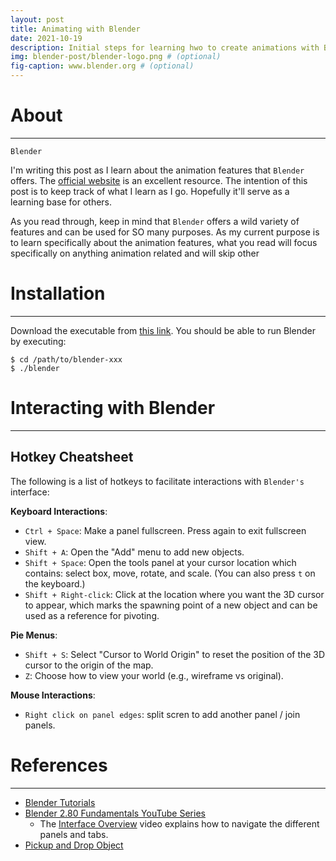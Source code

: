 ```yaml
---
layout: post
title: Animating with Blender
date: 2021-10-19
description: Initial steps for learning hwo to create animations with Blender
img: blender-post/blender-logo.png # (optional)
fig-caption: www.blender.org # (optional)
---
```


# About <a id="headerlink" name="blender-about" href="#blender-about" title="Permalink to this headline"></a>
------------------

<!-- TODO: write about how this is for animation only -->

`Blender`

I'm writing this post as I learn about the animation features that `Blender`
offers. The [official website](https://www.blender.org/) is an excellent
resource. The intention of this post is to keep track of what I learn as I
go. Hopefully it'll serve as a learning base for others.

As you read through, keep in mind that `Blender` offers a wild variety of
features and can be used for SO many purposes. As my current purpose is to learn
specifically about the animation features, what you read will focus specifically
on anything animation related and will skip other

# Installation <a id="headerlink" name="blender-installation" href="#blender-installation" title="Permalink to this headline"></a>
------------------

Download the executable from [this link](https://www.blender.org/download/). You
should be able to run Blender by executing:

``` shell
$ cd /path/to/blender-xxx
$ ./blender
```

# Interacting with Blender <a id="headerlink" name="blender-interactions" href="#blender-interactions" title="Permalink to this headline"></a>
------------------

## Hotkey Cheatsheet <a id="headerlink" name="blender-hotkeys" href="#blender-hotkeys" title="Permalink to this headline"></a>

<!-- TODO: Consider making this cheatsheet into a downloadable PDF so others can -->
<!-- reference. -->

The following is a list of hotkeys to facilitate interactions with `Blender's`
interface:

**Keyboard Interactions**:

* `Ctrl + Space`: Make a panel fullscreen. Press again to exit fullscreen view.
* `Shift + A`: Open the "Add" menu to add new objects.
* `Shift + Space`: Open the tools panel at your cursor location which contains:
  select box, move, rotate, and scale. (You can also press `t` on the keyboard.)
* `Shift + Right-click`: Click at the location where you want the 3D cursor to
  appear, which marks the spawning point of a new object and can be used as a
  reference for pivoting.

**Pie Menus**:

* `Shift + S`: Select "Cursor to World Origin" to reset the position of the 3D
  cursor to the origin of the map.
* `Z`: Choose how to view your world (e.g., wireframe vs original).

**Mouse Interactions**:

* `Right click on panel edges`: split scren to add another panel / join panels.

<!-- ## Main Workspaces <a id="headerlink" name="blender-workspaces" href="#blender-workspaces" title="Permalink to this headline"></a> -->

<!-- This section will walk you through the different workspaces. Namely, this -->
<!-- section provides a high level description of what you can do with each -->
<!-- workspace - focusing only on those relevant to animation. -->

<!-- This is a screenshot of the available workspaces: -->

<!-- <img src="/assets/img/blender-post/workspaces.png" alt="Blender workspace ribbon screenshot."> -->

<!-- ### Layout -->



<!-- ### Modeling -->

<!-- ### Scul -->

# References <a id="headerlink" name="blender-references" href="#blender-references" title="Permalink to this headline"></a>
------------------

* [Blender Tutorials](https://www.blender.org/support/tutorials/)
* [Blender 2.80 Fundamentals YouTube Series](https://www.youtube.com/playlist?list=PLa1F2ddGya_-UvuAqHAksYnB0qL9yWDO6)
  * The
    [Interface Overview](https://www.youtube.com/watch?v=8XyIYRW_2xk&list=PLa1F2ddGya_-UvuAqHAksYnB0qL9yWDO6&index=3) video
    explains how to navigate the different panels and  tabs.
* [Pickup and Drop Object](https://www.youtube.com/watch?v=aCvZqdHSYmg)
